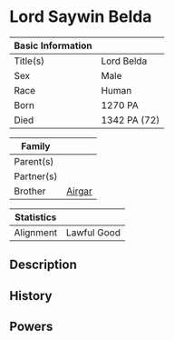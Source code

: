 # Lord Saywin Belda

| Basic Information | |
| - | - |
| Title(s) | Lord Belda |
| Sex | Male |
| Race | Human |
| Born | 1270 PA |
| Died | 1342 PA (72) |

| Family | |
| - | - |
| Parent(s) | |
| Partner(s) | |
| Brother | [Airgar](airgar.md) |

| Statistics | |
| - | - |
| Alignment | Lawful Good |

## Description

## History

## Powers